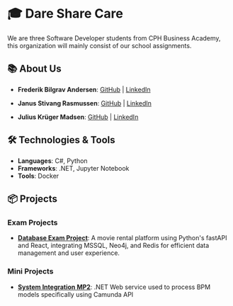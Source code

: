 # 🎓 **Dare Share Care**

We are three Software Developer students from CPH Business Academy, this organization will mainly consist of our school assignments.

## 📚 **About Us**

- **Frederik Bilgrav Andersen**: [GitHub](https://github.com/FrederikBA) | [LinkedIn](https://www.linkedin.com/in/frederikba)

- **Janus Stivang Rasmussen**: [GitHub](https://github.com/Janussr) | [LinkedIn](https://www.linkedin.com/in/janus-rasmussen-5882021a5)

- **Julius Krüger Madsen**: [GitHub](https://github.com/JuliusKryger) | [LinkedIn](https://www.linkedin.com/in/julius-kruger/)

## 🛠 **Technologies & Tools**

- **Languages**: C#, Python
- **Frameworks**: .NET, Jupyter Notebook
- **Tools**: Docker

## 📦 **Projects**

### Exam Projects

- **[Database Exam Project](https://github.com/Dare-Share-Care/DatabaseExam)**: A movie rental platform using Python's fastAPI and React, integrating MSSQL, Neo4j, and Redis for efficient data management and user experience.

### Mini Projects

- **[System Integration MP2](https://github.com/Dare-Share-Care/SystemIntegrationMP2-Application)**: .NET Web service used to process BPM models specifically using Camunda API
